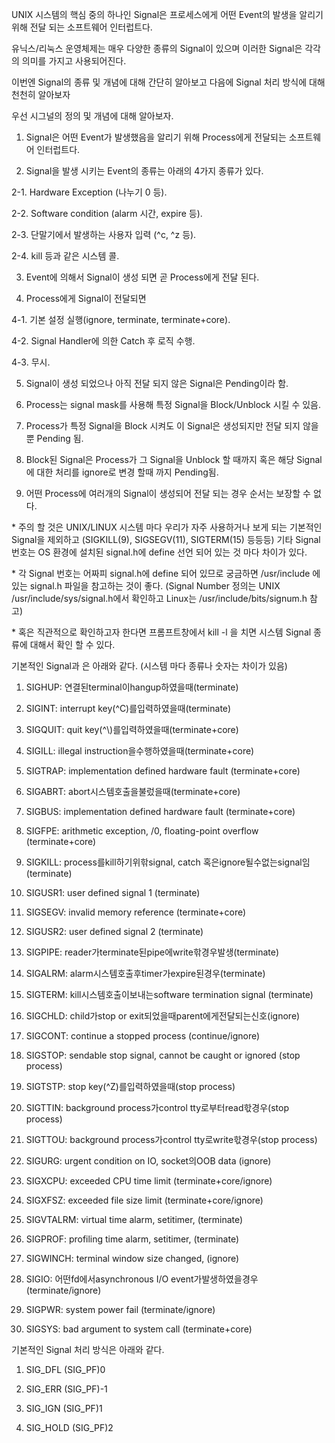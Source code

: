 UNIX 시스템의 핵심 중의 하나인 Signal은 프로세스에게 어떤 Event의 발생을 알리기 위해 전달 되는 소프트웨어 인터럽트다.

유닉스/리눅스 운영체제는 매우 다양한 종류의 Signal이 있으며 이러한 Signal은 각각의 의미를 가지고 사용되어진다.



이번엔 Signal의 종류 및 개념에 대해 간단히 알아보고 다음에 Signal 처리 방식에 대해 천천히 알아보자



우선 시그널의 정의 및 개념에 대해 알아보자.

1. Signal은 어떤 Event가 발생했음을 알리기 위해 Process에게 전달되는 소프트웨어 인터럽트다.

2. Signal을 발생 시키는 Event의 종류는 아래의 4가지 종류가 있다.

2-1. Hardware Exception \(나누기 0 등\).

2-2. Software condition \(alarm 시간, expire 등\).

2-3. 단말기에서 발생하는 사용자 입력 \(^c, ^z 등\).

2-4. kill 등과 같은 시스템 콜.

3. Event에 의해서 Signal이 생성 되면 곧 Process에게 전달 된다.

4. Process에게 Signal이 전달되면

4-1. 기본 설정 실행\(ignore, terminate, terminate+core\).

4-2. Signal Handler에 의한 Catch 후 로직 수행.

4-3. 무시.

5. Signal이 생성 되었으나 아직 전달 되지 않은 Signal은 Pending이라 함.

6. Process는 signal mask를 사용해 특정 Signal을 Block/Unblock 시킬 수 있음.

7. Process가 특정 Signal을 Block 시켜도 이 Signal은 생성되지만 전달 되지 않을뿐 Pending 됨.

8. Block된 Signal은 Process가 그 Signal을 Unblock 할 때까지 혹은 해당 Signal에 대한 처리를 ignore로 변경 할때 까지 Pending됨.

9. 어떤 Process에 여러개의 Signal이 생성되어 전달 되는 경우 순서는 보장할 수 없다.





\* 주의 할 것은 UNIX/LINUX 시스템 마다 우리가 자주 사용하거나 보게 되는 기본적인 Signal을 제외하고 \(SIGKILL\(9\), SIGSEGV\(11\), SIGTERM\(15\) 등등등\) 기타 Signal 번호는 OS 환경에 설치된 signal.h에 define 선언 되어 있는 것 마다 차이가 있다.

\* 각 Signal 번호는 어짜피 signal.h에 define 되어 있므로 궁금하면 /usr/include 에 있는 signal.h 파일을 참고하는 것이 좋다. \(Signal Number 정의는 UNIX /usr/include/sys/signal.h에서 확인하고 Linux는 /usr/include/bits/signum.h 참고\)

\* 혹은 직관적으로 확인하고자 한다면 프롬프트창에서 kill -l 을 치면 시스템 Signal 종류에 대해서 확인 할 수 있다.



기본적인 Signal과 은 아래와 같다. \(시스템 마다 종류나 숫자는 차이가 있음\)



1. SIGHUP: 연결된terminal이hangup하였을때\(terminate\)

2. SIGINT: interrupt key\(^C\)를입력하였을때\(terminate\)

3. SIGQUIT: quit key\(^\\)를입력하였을때\(terminate+core\)

4. SIGILL: illegal instruction을수행하였을때\(terminate+core\)

5. SIGTRAP: implementation defined hardware fault \(terminate+core\)

6. SIGABRT: abort시스템호출을불렀을때\(terminate+core\)

7. SIGBUS: implementation defined hardware fault \(terminate+core\)

8. SIGFPE: arithmetic exception, /0, floating-point overflow \(terminate+core\)

9. SIGKILL: process를kill하기위핚signal, catch 혹은ignore될수없는signal임\(terminate\)

10. SIGUSR1: user defined signal 1 \(terminate\)

11. SIGSEGV: invalid memory reference \(terminate+core\)

12. SIGUSR2: user defined signal 2 \(terminate\)

13. SIGPIPE: reader가terminate된pipe에write핚경우발생\(terminate\)

14. SIGALRM: alarm시스템호출후timer가expire된경우\(terminate\)

15. SIGTERM: kill시스템호출이보내는software termination signal \(terminate\)

16. SIGCHLD: child가stop or exit되었을때parent에게전달되는신호\(ignore\)

17. SIGCONT: continue a stopped process \(continue/ignore\)

18. SIGSTOP: sendable stop signal, cannot be caught or ignored \(stop process\)

19. SIGTSTP: stop key\(^Z\)를입력하였을때\(stop process\)

20. SIGTTIN: background process가control tty로부터read핛경우\(stop process\)

21. SIGTTOU: background process가control tty로write핛경우\(stop process\)

22. SIGURG: urgent condition on IO, socket의OOB data \(ignore\)

23. SIGXCPU: exceeded CPU time limit \(terminate+core/ignore\)

24. SIGXFSZ: exceeded file size limit \(terminate+core/ignore\)

25. SIGVTALRM: virtual time alarm, setitimer, \(terminate\)

26. SIGPROF: profiling time alarm, setitimer, \(terminate\)

27. SIGWINCH: terminal window size changed, \(ignore\)

28. SIGIO: 어떤fd에서asynchronous I/O event가발생하였을경우\(terminate/ignore\)

29. SIGPWR: system power fail \(terminate/ignore\)

30. SIGSYS: bad argument to system call \(terminate+core\)



기본적인 Signal 처리 방식은 아래와 같다.

1. SIG\_DFL \(SIG\_PF\)0

2. SIG\_ERR \(SIG\_PF\)-1

3. SIG\_IGN \(SIG\_PF\)1

4. SIG\_HOLD \(SIG\_PF\)2

